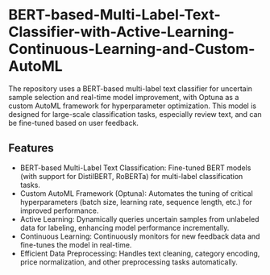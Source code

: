 # BERT-based-Multi-Label-Text-Classifier-with-Active-Learning-Continuous-Learning-and-Custom-AutoML
The repository uses a BERT-based multi-label text classifier for uncertain sample selection and real-time model improvement, with Optuna as a custom AutoML framework for hyperparameter optimization. This model is designed for large-scale classification tasks, especially review text, and can be fine-tuned based on user feedback.

## Features
* BERT-based Multi-Label Text Classification: Fine-tuned BERT models (with support for DistilBERT, RoBERTa) for multi-label classification tasks.
* Custom AutoML Framework (Optuna): Automates the tuning of critical hyperparameters (batch size, learning rate, sequence length, etc.) for improved performance.
* Active Learning: Dynamically queries uncertain samples from unlabeled data for labeling, enhancing model performance incrementally.
* Continuous Learning: Continuously monitors for new feedback data and fine-tunes the model in real-time.
* Efficient Data Preprocessing: Handles text cleaning, category encoding, price normalization, and other preprocessing tasks automatically.

